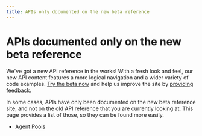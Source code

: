 ```yaml
---
title: APIs only documented on the new beta reference
---
```


# APIs documented only on the new beta reference

We've got a new API reference in the works! With a fresh look and feel, our new API content features a more logical navigation and a wider variety of code examples. [Try the beta now](https://developer.okta.com/docs/api/) and help us improve the site by [providing feedback](https://forms.gle/Y9XmNNTF2rPQwive7).

In some cases, APIs have only been documented on the new beta reference site, and not on the old API reference that you are currently looking at. This page provides a list of those, so they can be found more easily.

* [Agent Pools](https://developer.okta.com/docs/api/openapi/okta-management/management/tag/AgentPools/#tag/AgentPools)